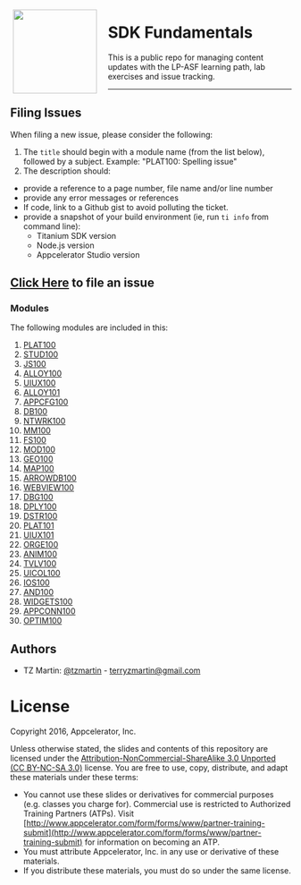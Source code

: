 <img src='https://appc-img.imgix.net/appc.LP-ASF.png' style="float:left;margin:15px 20px 0px 5px;border:none;" width="150" height="150" align="left">

# SDK Fundamentals

This is a public repo for managing content updates with the LP-ASF learning path, lab exercises and issue tracking.

---

## Filing Issues

When filing a new issue, please consider the following:

1. The `title` should begin with a module name (from the list below), followed by a subject.  Example: "PLAT100: Spelling issue"
2. The description should:
  * provide a reference to a page number, file name and/or line number
  * provide any error messages or references
  * If code, link to a Github gist to avoid polluting the ticket.
  * provide a snapshot of your build environment (ie, run `ti info` from command line):
    * Titanium SDK version
    * Node.js version
    * Appcelerator Studio version

## [Click Here](https://github.com/appcelerator-training/LP-ASF-issues/issues/new) to file an issue

### Modules

The following modules are included in this:

1. [PLAT100](https://s3.amazonaws.com/com.appc.lp-asf-labs/AeptFiXPIK/README.html)
2. [STUD100](https://s3.amazonaws.com/com.appc.lp-asf-labs/CpspJCTIvS/README.html)
3. [JS100](https://s3.amazonaws.com/com.appc.lp-asf-labs/ltsjGUjSZH/README.html)
4. [ALLOY100](https://s3.amazonaws.com/com.appc.lp-asf-labs/whrNirLMiW/README.html)
5. [UIUX100](https://s3.amazonaws.com/com.appc.lp-asf-labs/xJvQSlIPZc/README.html)
6. [ALLOY101](https://s3.amazonaws.com/com.appc.lp-asf-labs/CcwpINaMzx/README.html)
7. [APPCFG100](https://s3.amazonaws.com/com.appc.lp-asf-labs/baEYuwxabt/README.html)
8. [DB100](https://s3.amazonaws.com/com.appc.lp-asf-labs/BfpmGPaldX/README.html)
9. [NTWRK100](https://s3.amazonaws.com/com.appc.lp-asf-labs/IdAyKwPsKm/README.html)
10. [MM100](https://s3.amazonaws.com/com.appc.lp-asf-labs/RASSCPSZaj/README.html)
11. [FS100](https://s3.amazonaws.com/com.appc.lp-asf-labs/GcujqnGzgK/README.html)
12. [MOD100](https://s3.amazonaws.com/com.appc.lp-asf-labs/ciXfYsFADs/README.html)
13. [GEO100](https://s3.amazonaws.com/com.appc.lp-asf-labs/wswpNkzHKp/README.html)
14. [MAP100](https://s3.amazonaws.com/com.appc.lp-asf-labs/BtbYlYJtMb/README.html)
15. [ARROWDB100](https://s3.amazonaws.com/com.appc.lp-asf-labs/ZRmhAmAdEv/README.html)
16. [WEBVIEW100](https://s3.amazonaws.com/com.appc.lp-asf-labs/LorUDmZvei/README.html)
17. [DBG100](https://s3.amazonaws.com/com.appc.lp-asf-labs/fqKffeiiYU/README.html)
18. [DPLY100](https://s3.amazonaws.com/com.appc.lp-asf-labs/ZhaVFYPPWv/README.html)
19. [DSTR100](https://s3.amazonaws.com/com.appc.lp-asf-labs/kjpaArnMXw/README.html)
20. [PLAT101](https://s3.amazonaws.com/com.appc.lp-asf-labs/XXJfCquUCi/README.html)
21. [UIUX101](https://s3.amazonaws.com/com.appc.lp-asf-labs/gmwOMIOTzn/README.html)
22. [ORGE100](https://s3.amazonaws.com/com.appc.lp-asf-labs/vTUXibuBdQ/README.html)
23. [ANIM100](https://s3.amazonaws.com/com.appc.lp-asf-labs/xaIssGxixo/README.html)
24. [TVLV100](https://s3.amazonaws.com/com.appc.lp-asf-labs/aRBRqKAPJW/README.html)
25. [UICOL100](https://s3.amazonaws.com/com.appc.lp-asf-labs/LmWvpBRVTM/README.html)
26. [IOS100](https://s3.amazonaws.com/com.appc.lp-asf-labs/JJnhVqbjiO/README.html)
27. [AND100](https://s3.amazonaws.com/com.appc.lp-asf-labs/vBYOawPaWW/README.html)
28. [WIDGETS100](https://s3.amazonaws.com/com.appc.lp-asf-labs/fsyHKLMrZt/README.html)
29. [APPCONN100](https://s3.amazonaws.com/com.appc.lp-asf-labs/hQjRfeCCWn/README.html)
30. [OPTIM100](https://s3.amazonaws.com/com.appc.lp-asf-labs/giGrhGgTSf/README.html)

## Authors

- TZ Martin: [@tzmartin](http://twitter.com/tzmartin) - <terryzmartin@gmail.com>

# License

Copyright 2016, Appcelerator, Inc.

Unless otherwise stated, the slides and contents of this repository are licensed under the [Attribution-NonCommercial-ShareAlike 3.0 Unported (CC BY-NC-SA 3.0)](http://creativecommons.org/licenses/by-nc-sa/3.0/) license. You are free to use, copy, distribute, and adapt these materials under these terms:

* You cannot use these slides or derivatives for commercial purposes (e.g. classes you charge for). Commercial use is restricted to Authorized Training Partners (ATPs). Visit [http://www.appcelerator.com/form/forms/www/partner-training-submit](http://www.appcelerator.com/form/forms/www/partner-training-submit) for information on becoming an ATP.
* You must attribute Appcelerator, Inc. in any use or derivative of these materials.
* If you distribute these materials, you must do so under the same license.
